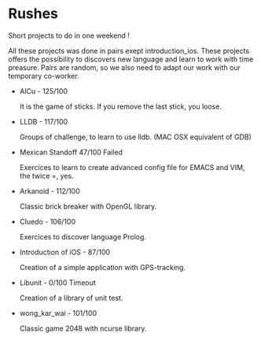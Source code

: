 # Rushes
Short projects to do in one weekend !

All these projects was done in pairs exept introduction_ios.
These projects offers the possibility to discovers new language and learn to work with time preasure.
Pairs are random, so we also need to adapt our work with our temporary co-worker.

- AlCu - 125/100

    It is the game of sticks. If you remove the last stick, you loose.
- LLDB - 117/100

    Groups of challenge, to learn to use lldb. (MAC OSX equivalent of GDB)
- Mexican Standoff 47/100 Failed

    Exercices to learn to create advanced config file for EMACS and VIM, the twice =, yes.
- Arkanoid - 112/100

    Classic brick breaker with OpenGL library.
- Cluedo - 106/100

    Exercices to discover language Prolog.
- Introduction of iOS - 87/100

    Creation of a simple application with GPS-tracking.
- Libunit - 0/100 Timeout

    Creation of a library of unit test.
- wong_kar_wai - 101/100

    Classic game 2048 with ncurse library.
